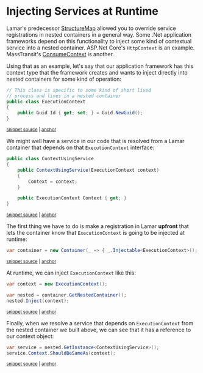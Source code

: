 # Injecting Services at Runtime

Lamar's predecessor [StructureMap](https://structuremap.github.io) allowed you to override service registrations in nested containers in a general way. Some .Net application frameworks depend on this functionality to inject some kind of contextual service into a nested container. ASP.Net Core's `HttpContext` is an example. MassTransit's [ConsumeContext](https://github.com/MassTransit/MassTransit/blob/develop/src/MassTransit/ConsumeContext.cs) is another.

Using that as an example, let's say that our application framework has this context type that the framework creates and wants to inject directly
into nested containers for some kind of operation:

<!-- snippet: sample_ExecutionContext -->
<a id='snippet-sample_executioncontext'></a>
```cs
// This class is specific to some kind of short lived 
// process and lives in a nested container
public class ExecutionContext
{
    public Guid Id { get; set; } = Guid.NewGuid();
}
```
<sup><a href='https://github.com/JasperFx/lamar/blob/master/src/Lamar.Testing/IoC/Acceptance/inject_to_scope.cs#L178-L187' title='Snippet source file'>snippet source</a> | <a href='#snippet-sample_executioncontext' title='Start of snippet'>anchor</a></sup>
<!-- endSnippet -->

We might well have a service in our code that is resolved from a Lamar container that depends on that `ExecutionContext` interface:

<!-- snippet: sample_ContextUsingService -->
<a id='snippet-sample_contextusingservice'></a>
```cs
public class ContextUsingService
{
    public ContextUsingService(ExecutionContext context)
    {
        Context = context;
    }

    public ExecutionContext Context { get; }
}
```
<sup><a href='https://github.com/JasperFx/lamar/blob/master/src/Lamar.Testing/IoC/Acceptance/inject_to_scope.cs#L164-L176' title='Snippet source file'>snippet source</a> | <a href='#snippet-sample_contextusingservice' title='Start of snippet'>anchor</a></sup>
<!-- endSnippet -->

The first thing we have to do is make a registration in Lamar **upfront** that lets the container know that `ExecutionContext` is going to be injected
at runtime:

<!-- snippet: sample_container-with-injectable -->
<a id='snippet-sample_container-with-injectable'></a>
```cs
var container = new Container(_ => { _.Injectable<ExecutionContext>(); });
```
<sup><a href='https://github.com/JasperFx/lamar/blob/master/src/Lamar.Testing/IoC/Acceptance/inject_to_scope.cs#L119-L123' title='Snippet source file'>snippet source</a> | <a href='#snippet-sample_container-with-injectable' title='Start of snippet'>anchor</a></sup>
<!-- endSnippet -->

At runtime, we can inject `ExecutionContext` like this:

<!-- snippet: sample_injecting-context-to-nested -->
<a id='snippet-sample_injecting-context-to-nested'></a>
```cs
var context = new ExecutionContext();

var nested = container.GetNestedContainer();
nested.Inject(context);
```
<sup><a href='https://github.com/JasperFx/lamar/blob/master/src/Lamar.Testing/IoC/Acceptance/inject_to_scope.cs#L125-L132' title='Snippet source file'>snippet source</a> | <a href='#snippet-sample_injecting-context-to-nested' title='Start of snippet'>anchor</a></sup>
<!-- endSnippet -->

Finally, when we resolve a service that depends on `ExecutionContext` from the nested container
we built above, we can see that it has a reference to our context object:

<!-- snippet: sample_resolving-using-context -->
<a id='snippet-sample_resolving-using-context'></a>
```cs
var service = nested.GetInstance<ContextUsingService>();
service.Context.ShouldBeSameAs(context);
```
<sup><a href='https://github.com/JasperFx/lamar/blob/master/src/Lamar.Testing/IoC/Acceptance/inject_to_scope.cs#L135-L140' title='Snippet source file'>snippet source</a> | <a href='#snippet-sample_resolving-using-context' title='Start of snippet'>anchor</a></sup>
<!-- endSnippet -->
